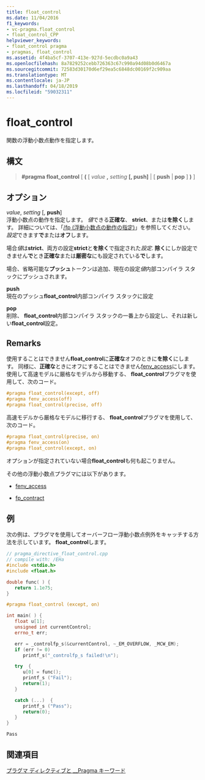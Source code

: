 ```yaml
---
title: float_control
ms.date: 11/04/2016
f1_keywords:
- vc-pragma.float_control
- float_control_CPP
helpviewer_keywords:
- float_control pragma
- pragmas, float_control
ms.assetid: 4f4ba5cf-3707-413e-927d-5ecdbc0a9a43
ms.openlocfilehash: 8a7829252cebb726363c67c990a94d08b0d6467a
ms.sourcegitcommit: 72583d30170d6ef29ea5c6848dc00169f2c909aa
ms.translationtype: MT
ms.contentlocale: ja-JP
ms.lasthandoff: 04/18/2019
ms.locfileid: "59032311"
---
```

# <a name="floatcontrol"></a>float_control

関数の浮動小数点動作を指定します。

## <a name="syntax"></a>構文

> **#pragma float_control** [ **(** [ *value* **,** *setting* **[, push]** | [ **push** | **pop** ] **)** ]

## <a name="options"></a>オプション

*value*, *setting* [, **push**]<br/>
浮動小数点の動作を指定します。 *値*できる**正確な**、 **strict**、または**を除く**します。 詳細については、「[/fp (浮動小数点の動作の指定)](../build/reference/fp-specify-floating-point-behavior.md)」を参照してください。 *設定*できます**で**または**オフ**します。

場合*値*は**strict**、両方の設定**strict**と**を除く**で指定された*設定*. **除く**にしか設定できません**で**とき**正確な**または**厳密な**にも設定されている**で**します。

場合、省略可能な**プッシュ**トークンは追加、現在の設定*値*内部コンパイラ スタックにプッシュされます。

**push**<br/>
現在のプッシュ**float_control**内部コンパイラ スタックに設定

**pop**<br/>
削除、 **float_control**内部コンパイラ スタックの一番上から設定し、それは新しい**float_control**設定。

## <a name="remarks"></a>Remarks

使用することはできません**float_control**に**正確な**オフのときに**を除く**にします。 同様に、**正確な**ときにオフにすることはできません[fenv_access](../preprocessor/fenv-access.md)にします。 使用して高速モデルに厳格なモデルから移動する、 **float_control**プラグマを使用して、次のコード。

```cpp
#pragma float_control(except, off)
#pragma fenv_access(off)
#pragma float_control(precise, off)
```

高速モデルから厳格なモデルに移行する、 **float_control**プラグマを使用して、次のコード。

```cpp
#pragma float_control(precise, on)
#pragma fenv_access(on)
#pragma float_control(except, on)
```

オプションが指定されていない場合**float_control**も何も起こりません。

その他の浮動小数点プラグマには以下があります。

- [fenv_access](../preprocessor/fenv-access.md)

- [fp_contract](../preprocessor/fp-contract.md)

## <a name="example"></a>例

次の例は、プラグマを使用してオーバーフロー浮動小数点例外をキャッチする方法を示しています。 **float_control**します。

```cpp
// pragma_directive_float_control.cpp
// compile with: /EHa
#include <stdio.h>
#include <float.h>

double func( ) {
   return 1.1e75;
}

#pragma float_control (except, on)

int main( ) {
   float u[1];
   unsigned int currentControl;
   errno_t err;

   err = _controlfp_s(&currentControl, ~_EM_OVERFLOW, _MCW_EM);
   if (err != 0)
      printf_s("_controlfp_s failed!\n");

   try  {
      u[0] = func();
      printf_s ("Fail");
      return(1);
   }

   catch (...)  {
      printf_s ("Pass");
      return(0);
   }
}
```

```Output
Pass
```

## <a name="see-also"></a>関連項目

[プラグマ ディレクティブと __Pragma キーワード](../preprocessor/pragma-directives-and-the-pragma-keyword.md)

